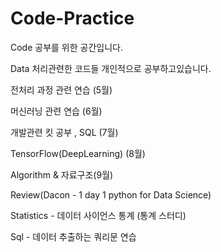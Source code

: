 # Code-Practice


Code 공부를 위한 공간입니다.

Data 처리관련한 코드들 개인적으로 공부하고있습니다.

전처리 과정 관련 연습 (5월)

머신러닝 관련 연습 (6월)

개발관련 킷 공부 , SQL (7월)

TensorFlow(DeepLearning) (8월)

Algorithm & 자료구조(9월)

Review(Dacon - 1 day 1 python for Data Science)

Statistics - 데이터 사이언스 통계 (통계 스터디)

Sql - 데이터 추출하는 쿼리문 연습
